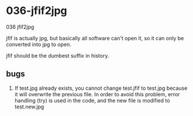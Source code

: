 # 036-jfif2jpg

036 jfif2jpg

jfif is actually jpg, but basically all software can't open it, so it can only be converted into jpg to open.

jfif should be the dumbest suffix in history.

## bugs

1. If test.jpg already exists, you cannot change test.jfif to test.jpg because it will overwrite the previous file. In order to avoid this problem, error handling (try) is used in the code, and the new file is modified to test.new.jpg
